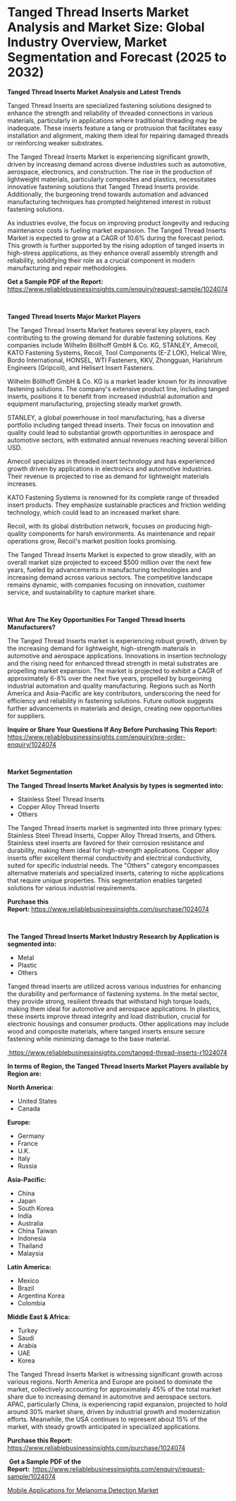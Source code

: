 <p><h1>Tanged Thread Inserts Market Analysis and Market Size: Global Industry Overview, Market Segmentation and Forecast (2025 to 2032)</h1></p><p><strong>Tanged Thread Inserts Market Analysis and Latest Trends</strong></p>
<p><p>Tanged Thread Inserts are specialized fastening solutions designed to enhance the strength and reliability of threaded connections in various materials, particularly in applications where traditional threading may be inadequate. These inserts feature a tang or protrusion that facilitates easy installation and alignment, making them ideal for repairing damaged threads or reinforcing weaker substrates.</p><p>The Tanged Thread Inserts Market is experiencing significant growth, driven by increasing demand across diverse industries such as automotive, aerospace, electronics, and construction. The rise in the production of lightweight materials, particularly composites and plastics, necessitates innovative fastening solutions that Tanged Thread Inserts provide. Additionally, the burgeoning trend towards automation and advanced manufacturing techniques has prompted heightened interest in robust fastening solutions.</p><p>As industries evolve, the focus on improving product longevity and reducing maintenance costs is fueling market expansion. The Tanged Thread Inserts Market is expected to grow at a CAGR of 10.6% during the forecast period. This growth is further supported by the rising adoption of tanged inserts in high-stress applications, as they enhance overall assembly strength and reliability, solidifying their role as a crucial component in modern manufacturing and repair methodologies.</p></p>
<p><strong>Get a Sample PDF of the Report:&nbsp;</strong> <a href="https://www.reliablebusinessinsights.com/enquiry/request-sample/1024074?utm_campaign=3105&utm_medium=2&utm_source=Github&utm_content=ia&utm_term=07032025&utm_id=tanged-thread-inserts">https://www.reliablebusinessinsights.com/enquiry/request-sample/1024074</a></p>
<p>&nbsp;</p>
<p><strong>Tanged Thread Inserts Major Market Players</strong></p>
<p><p>The Tanged Thread Inserts Market features several key players, each contributing to the growing demand for durable fastening solutions. Key companies include Wilhelm Böllhoff GmbH & Co. KG, STANLEY, Amecoil, KATO Fastening Systems, Recoil, Tool Components (E-Z LOK), Helical Wire, Bordo International, HONSEL, WTI Fasteners, KKV, Zhongguan, Harishrum Engineers (Gripcoil), and Helisert Insert Fasteners.</p><p>Wilhelm Böllhoff GmbH & Co. KG is a market leader known for its innovative fastening solutions. The company's extensive product line, including tanged inserts, positions it to benefit from increased industrial automation and equipment manufacturing, projecting steady market growth.</p><p>STANLEY, a global powerhouse in tool manufacturing, has a diverse portfolio including tanged thread inserts. Their focus on innovation and quality could lead to substantial growth opportunities in aerospace and automotive sectors, with estimated annual revenues reaching several billion USD.</p><p>Amecoil specializes in threaded insert technology and has experienced growth driven by applications in electronics and automotive industries. Their revenue is projected to rise as demand for lightweight materials increases.</p><p>KATO Fastening Systems is renowned for its complete range of threaded insert products. They emphasize sustainable practices and friction welding technology, which could lead to an increased market share.</p><p>Recoil, with its global distribution network, focuses on producing high-quality components for harsh environments. As maintenance and repair operations grow, Recoil's market position looks promising.</p><p>The Tanged Thread Inserts Market is expected to grow steadily, with an overall market size projected to exceed $500 million over the next few years, fueled by advancements in manufacturing technologies and increasing demand across various sectors. The competitive landscape remains dynamic, with companies focusing on innovation, customer service, and sustainability to capture market share.</p></p>
<p>&nbsp;</p>
<p><strong>What Are The Key Opportunities For Tanged Thread Inserts Manufacturers?</strong></p>
<p><p>The Tanged Thread Inserts market is experiencing robust growth, driven by the increasing demand for lightweight, high-strength materials in automotive and aerospace applications. Innovations in insertion technology and the rising need for enhanced thread strength in metal substrates are propelling market expansion. The market is projected to exhibit a CAGR of approximately 6-8% over the next five years, propelled by burgeoning industrial automation and quality manufacturing. Regions such as North America and Asia-Pacific are key contributors, underscoring the need for efficiency and reliability in fastening solutions. Future outlook suggests further advancements in materials and design, creating new opportunities for suppliers.</p></p>
<p><strong>Inquire or Share Your Questions If Any Before Purchasing This Report:</strong> <a href="https://www.reliablebusinessinsights.com/enquiry/pre-order-enquiry/1024074?utm_campaign=3105&utm_medium=2&utm_source=Github&utm_content=ia&utm_term=07032025&utm_id=tanged-thread-inserts">https://www.reliablebusinessinsights.com/enquiry/pre-order-enquiry/1024074</a></p>
<p>&nbsp;</p>
<p><strong>Market Segmentation</strong></p>
<p><strong>The Tanged Thread Inserts Market Analysis by types is segmented into:</strong></p>
<p><ul><li>Stainless Steel Thread Inserts</li><li>Copper Alloy Thread Inserts</li><li>Others</li></ul></p>
<p><p>The Tanged Thread Inserts market is segmented into three primary types: Stainless Steel Thread Inserts, Copper Alloy Thread Inserts, and Others. Stainless steel inserts are favored for their corrosion resistance and durability, making them ideal for high-strength applications. Copper alloy inserts offer excellent thermal conductivity and electrical conductivity, suited for specific industrial needs. The "Others" category encompasses alternative materials and specialized inserts, catering to niche applications that require unique properties. This segmentation enables targeted solutions for various industrial requirements.</p></p>
<p><strong>Purchase this Report:&nbsp;</strong><a href="https://www.reliablebusinessinsights.com/purchase/1024074?utm_campaign=3105&utm_medium=2&utm_source=Github&utm_content=ia&utm_term=07032025&utm_id=tanged-thread-inserts">https://www.reliablebusinessinsights.com/purchase/1024074</a></p>
<p>&nbsp;</p>
<p><strong>The Tanged Thread Inserts Market Industry Research by Application is segmented into:</strong></p>
<p><ul><li>Metal</li><li>Plastic</li><li>Others</li></ul></p>
<p><p>Tanged thread inserts are utilized across various industries for enhancing the durability and performance of fastening systems. In the metal sector, they provide strong, resilient threads that withstand high torque loads, making them ideal for automotive and aerospace applications. In plastics, these inserts improve thread integrity and load distribution, crucial for electronic housings and consumer products. Other applications may include wood and composite materials, where tanged inserts ensure secure fastening while minimizing damage to the base material.</p></p>
<p><a href="https://www.reliablebusinessinsights.com/tanged-thread-inserts-r1024074?utm_campaign=3105&utm_medium=2&utm_source=Github&utm_content=ia&utm_term=07032025&utm_id=tanged-thread-inserts">&nbsp;https://www.reliablebusinessinsights.com/tanged-thread-inserts-r1024074</a></p>
<p><strong>In terms of Region, the Tanged Thread Inserts Market Players available by Region are:</strong></p>
<p>
    <p> <strong> North America: </strong>
        <ul>
            <li>United States</li>
            <li>Canada</li>
        </ul>
        </p> 
    <p> <strong> Europe: </strong>
        <ul>
            <li>Germany</li>
            <li>France</li>
            <li>U.K.</li>
            <li>Italy</li>
            <li>Russia</li>
        </ul>
        </p> 
    <p> <strong> Asia-Pacific: </strong>
        <ul>
            <li>China</li>
            <li>Japan</li>
            <li>South Korea</li>
            <li>India</li>
            <li>Australia</li>
            <li>China Taiwan</li>
            <li>Indonesia</li>
            <li>Thailand</li>
            <li>Malaysia</li>
        </ul>
        </p> 
    <p> <strong> Latin America: </strong>
        <ul>
            <li>Mexico</li>
            <li>Brazil</li>
            <li>Argentina Korea</li>
            <li>Colombia</li>
        </ul>
        </p> 
    <p> <strong> Middle East & Africa: </strong>
        <ul>
            <li>Turkey</li>
            <li>Saudi</li>
            <li>Arabia</li>
            <li>UAE</li>
            <li>Korea</li>
        </ul>
    </p>
    </p>
<p><p>The Tanged Thread Inserts Market is witnessing significant growth across various regions. North America and Europe are poised to dominate the market, collectively accounting for approximately 45% of the total market share due to increasing demand in automotive and aerospace sectors. APAC, particularly China, is experiencing rapid expansion, projected to hold around 30% market share, driven by industrial growth and modernization efforts. Meanwhile, the USA continues to represent about 15% of the market, with steady growth anticipated in specialized applications.</p></p>
<p><strong>Purchase this Report: </strong><a href="https://www.reliablebusinessinsights.com/purchase/1024074?utm_campaign=3105&utm_medium=2&utm_source=Github&utm_content=ia&utm_term=07032025&utm_id=tanged-thread-inserts">https://www.reliablebusinessinsights.com/purchase/1024074</a></p>
<p>&nbsp;<strong>Get a Sample PDF of the Report:&nbsp;&nbsp;</strong><a href="https://www.reliablebusinessinsights.com/enquiry/request-sample/1024074?utm_campaign=3105&utm_medium=2&utm_source=Github&utm_content=ia&utm_term=07032025&utm_id=tanged-thread-inserts">https://www.reliablebusinessinsights.com/enquiry/request-sample/1024074</a></p>
<p><strong></strong></p>
<p><p><a href="https://github.com/micbotam/Market-Research-Report-List-1/blob/main/mobile-applications-for-melanoma-detection-market.md?utm_campaign=3105&utm_medium=2&utm_source=Github&utm_content=ia&utm_term=07032025&utm_id=tanged-thread-inserts">Mobile Applications for Melanoma Detection Market</a></p></p>